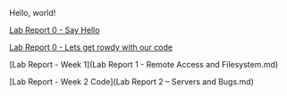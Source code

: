 Hello, world!

[Lab Report 0 - Say Hello](https://github.com/j6villanueva/cse15l-lab-reports/blob/main/lab-report-1-week-0.md) 

[Lab Report 0 - Lets get rowdy with our code](https://github.com/j6villanueva/cse15l-lab-reports/blob/main/test.md)

[Lab Report - Week 1](Lab Report 1 - Remote Access and Filesystem.md)

[Lab Report - Week 2 Code](Lab Report 2 – Servers and Bugs.md)
